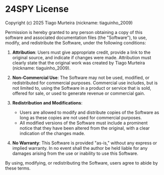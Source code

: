 # 24SPY License

Copyright (c) 2025 Tiago Murteira (nickname: tiaguinho_2009)

Permission is hereby granted to any person obtaining a copy of this software and associated documentation files (the "Software"), to use, modify, and redistribute the Software, under the following conditions:

1. **Attribution**: Users must give appropriate credit, provide a link to the original source, and indicate if changes were made. Attribution must clearly state that the original work was created by Tiago Murteira (nickname: tiaguinho_2009).

2. **Non-Commercial Use**: The Software may not be used, modified, or redistributed for commercial purposes. Commercial use includes, but is not limited to, using the Software in a product or service that is sold, offered for sale, or used to generate revenue or commercial gain.

3. **Redistribution and Modifications**:
   - Users are allowed to modify and distribute copies of the Software as long as these copies are not used for commercial purposes.
   - All modified versions of the Software must include a prominent notice that they have been altered from the original, with a clear indication of the changes made.

4. **No Warranty**: This Software is provided "as-is," without any express or implied warranty. In no event shall the author be held liable for any damages arising from the use or inability to use this Software.

By using, modifying, or redistributing the Software, users agree to abide by these terms.
